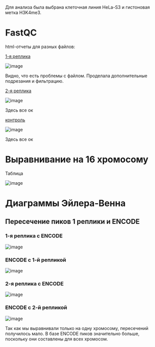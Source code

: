 Для анализа была выбрана клеточная линия HeLa-S3 и гистоновая метка H3K4me3.

# FastQC
html-отчеты для разных файлов:

[1-я реплика](https://github.com/amgfrthsp/hse_hw2_chip/blob/main/data/ENCFF001FLG_fastqc.html)

![image](https://raw.githubusercontent.com/amgfrthsp/hse_hw2_chip/main/data/1.png)

Видно, что есть проблемы с файлом. Проделала дополнительные подрезания и фильтрацию. 

[2-я реплика](https://github.com/amgfrthsp/hse_hw2_chip/blob/main/data/ENCFF000BDA_fastqc.html)

![image](https://raw.githubusercontent.com/amgfrthsp/hse_hw2_chip/main/data/2.png)

Здесь все ок

[контроль](https://github.com/amgfrthsp/hse_hw2_chip/blob/main/data/ENCFF001HNS_fastqc.html)

![image](https://raw.githubusercontent.com/amgfrthsp/hse_hw2_chip/main/data/3.png)

Здесь все ок

# Выравнивание на 16 хромосому

Таблица

![image](https://raw.githubusercontent.com/amgfrthsp/hse_hw2_chip/main/data/table.png)

# Диаграммы Эйлера-Венна
## Пересечение пиков 1 реплики и ENCODE
### 1-я реплика с ENCODE

![image](https://raw.githubusercontent.com/amgfrthsp/hse_hw2_chip/main/data/Intervene_venn-1.png)

### ENCODE с 1-й репликой

![image](https://raw.githubusercontent.com/amgfrthsp/hse_hw2_chip/main/data/Intervene_venn%20(1)-1.png)

### 2-я реплика с ENCODE

![image](https://raw.githubusercontent.com/amgfrthsp/hse_hw2_chip/main/data/Intervene_venn%20(2)-1.png)

### ENCODE с 2-й репликой

![image](https://raw.githubusercontent.com/amgfrthsp/hse_hw2_chip/main/data/Intervene_venn%20(3)-1.png)


Так как мы выравнивали только на одну хромосому, пересечений получилось мало. 
В базе ENCODE пиков значительно больше, поскольку они составлены для всех хромосом.

